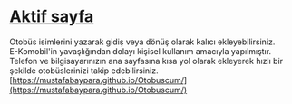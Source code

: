 # [Aktif sayfa](https://mustafabaypara.github.io/Otobuscum/)  
Otobüs isimlerini yazarak gidiş veya dönüş olarak kalıcı ekleyebilirsiniz.  
E-Komobil'in yavaşlığından dolayı kişisel kullanım amacıyla yapılmıştır.  
Telefon ve bilgisayarınızın ana sayfasına kısa yol olarak ekleyerek hızlı bir şekilde otobüslerinizi takip edebilirsiniz.  
[https://mustafabaypara.github.io/Otobuscum/](https://mustafabaypara.github.io/Otobuscum/)
